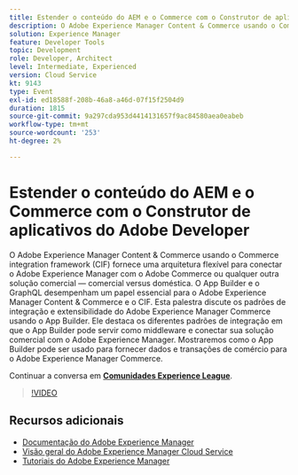 ```yaml
---
title: Estender o conteúdo do AEM e o Commerce com o Construtor de aplicativos do Adobe Developer
description: O Adobe Experience Manager Content & Commerce usando o Commerce integration framework (CIF) fornece uma arquitetura flexível para conectar o Adobe Experience Manager com o Adobe Commerce ou qualquer outra solução comercial — comercial versus doméstica. O App Builder e o GraphQL desempenham um papel essencial para o Adobe Experience Manager Content & Commerce e o CIF. Esta palestra discute os padrões de integração e extensibilidade do Adobe Experience Manager Commerce usando o App Builder. Ele destaca os diferentes padrões de integração em que o App Builder pode servir como middleware e conectar sua solução comercial com o Adobe Experience Manager. Mostraremos como o App Builder pode ser usado para fornecer dados e transações de comércio para o Adobe Experience Manager Commerce.
solution: Experience Manager
feature: Developer Tools
topic: Development
role: Developer, Architect
level: Intermediate, Experienced
version: Cloud Service
kt: 9143
type: Event
exl-id: ed18588f-208b-46a8-a46d-07f15f2504d9
duration: 1815
source-git-commit: 9a297cda953d4414131657f9ac84580aea0eabeb
workflow-type: tm+mt
source-wordcount: '253'
ht-degree: 2%

---
```


# Estender o conteúdo do AEM e o Commerce com o Construtor de aplicativos do Adobe Developer

O Adobe Experience Manager Content &amp; Commerce usando o Commerce integration framework (CIF) fornece uma arquitetura flexível para conectar o Adobe Experience Manager com o Adobe Commerce ou qualquer outra solução comercial — comercial versus doméstica. O App Builder e o GraphQL desempenham um papel essencial para o Adobe Experience Manager Content &amp; Commerce e o CIF. Esta palestra discute os padrões de integração e extensibilidade do Adobe Experience Manager Commerce usando o App Builder. Ele destaca os diferentes padrões de integração em que o App Builder pode servir como middleware e conectar sua solução comercial com o Adobe Experience Manager. Mostraremos como o App Builder pode ser usado para fornecer dados e transações de comércio para o Adobe Experience Manager Commerce.

Continuar a conversa em **[Comunidades Experience League](https://adobe.ly/3om4942)**.

>[!VIDEO](https://video.tv.adobe.com/v/337567/?quality=12&learn=on&hidetitle=true)

## Recursos adicionais

- [Documentação do Adobe Experience Manager](https://experienceleague.adobe.com/docs/experience-manager-cloud-service.html?lang=pt-BR)
- [Visão geral do Adobe Experience Manager Cloud Service](https://experienceleague.adobe.com/docs/experience-manager-cloud-service/overview/home.html)
- [Tutoriais do Adobe Experience Manager](https://experienceleague.adobe.com/docs/experience-manager-tutorials.html)
